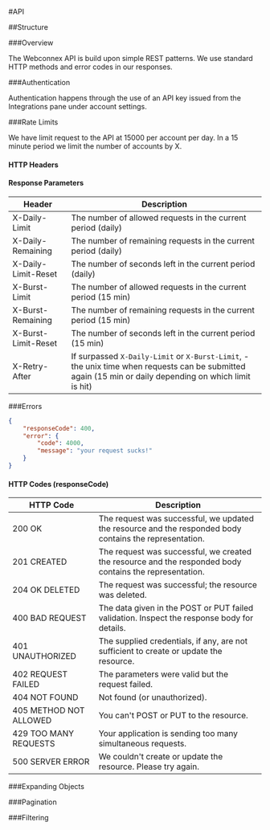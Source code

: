 #API

##Structure

###Overview

The Webconnex API is build upon simple REST patterns. We use standard HTTP methods and error codes in our responses.

###Authentication

Authentication happens through the use of an API key issued from the Integrations pane under account settings.

###Rate Limits

We have limit request to the API at 15000 per account per day. In a 15 minute period we limit the number of accounts by X.

#### HTTP Headers
#### Response Parameters
Header | Description
---------------------- | --------------
X-Daily-Limit | The number of allowed requests in the current period (daily)
X-Daily-Remaining | The number of remaining requests in the current period (daily)
X-Daily-Limit-Reset | The number of seconds left in the current period (daily)
X-Burst-Limit | The number of allowed requests in the current period (15 min)
X-Burst-Remaining | The number of remaining requests in the current period (15 min)
X-Burst-Limit-Reset | The number of seconds left in the current period (15 min)
X-Retry-After | If surpassed `X-Daily-Limit` or `X-Burst-Limit`, - the unix time when requests can be submitted again (15 min or daily depending on which limit is hit)


###Errors

```json
{
	"responseCode": 400,
	"error": {
		"code": 4000,
		"message": "your request sucks!"
	}
}
```

#### HTTP Codes (responseCode)
HTTP Code							 | Description
------------ |-----------------------------------------
200 OK	| The request was successful, we updated the resource and the responded body contains the representation.
201 CREATED	| The request was successful, we created the resource and the responded body contains the representation.
204 OK DELETED	| The request was successful; the resource was deleted.
400 BAD REQUEST | The data given in the POST or PUT failed validation. Inspect the response body for details.
401 UNAUTHORIZED	| The supplied credentials, if any, are not sufficient to create or update the resource.
402 REQUEST FAILED	| The parameters were valid but the request failed.
404 NOT FOUND | Not found (or unauthorized).
405 METHOD NOT ALLOWED	| You can't POST or PUT to the resource.
429 TOO MANY REQUESTS | Your application is sending too many simultaneous requests.
500 SERVER ERROR	| We couldn't create or update the resource. Please try again.

###Expanding Objects

###Pagination

###Filtering
